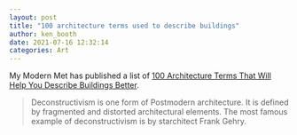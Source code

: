 ```yaml
---
layout: post
title: "100 architecture terms used to describe buildings"
author: ken_booth
date: 2021-07-16 12:32:14
categories: Art
---
```

My Modern Met has published a list of [100 Architecture Terms That Will Help You Describe Buildings Better](https://mymodernmet.com/architecture-terms/?utm_source=join1440&utm_medium=email&utm_placement=newsletter).

> Deconstructivism is one form of Postmodern architecture. It is defined by fragmented and distorted architectural elements. The most famous example of deconstructivism is by starchitect Frank Gehry.
